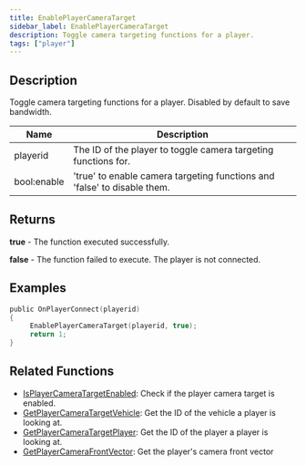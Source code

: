 ```yaml
---
title: EnablePlayerCameraTarget
sidebar_label: EnablePlayerCameraTarget
description: Toggle camera targeting functions for a player.
tags: ["player"]
---
```


<VersionWarn version='SA-MP 0.3.7' />

## Description

Toggle camera targeting functions for a player. Disabled by default to save bandwidth.

| Name        | Description                                                              |
| ----------- | ------------------------------------------------------------------------ |
| playerid    | The ID of the player to toggle camera targeting functions for.           |
| bool:enable | 'true' to enable camera targeting functions and 'false' to disable them. |

## Returns

**true** - The function executed successfully.

**false** - The function failed to execute. The player is not connected.

## Examples

```c
public OnPlayerConnect(playerid)
{
     EnablePlayerCameraTarget(playerid, true);
     return 1;
}
```

## Related Functions

- [IsPlayerCameraTargetEnabled](IsPlayerCameraTargetEnabled): Check if the player camera target is enabled.
- [GetPlayerCameraTargetVehicle](GetPlayerCameraTargetVehicle): Get the ID of the vehicle a player is looking at.
- [GetPlayerCameraTargetPlayer](GetPlayerCameraTargetPlayer): Get the ID of the player a player is looking at.
- [GetPlayerCameraFrontVector](GetPlayerCameraFrontVector): Get the player's camera front vector
